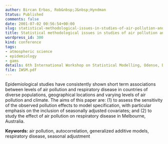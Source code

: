 ```yaml
---
author: Bircan Erbas, Rob&nbsp;J&nbsp;Hyndman
Status: Published
comments: false
date: 2001-07-02 00:56:54+00:00
slug: statistical-methodological-issues-in-studies-of-air-pollution-and-respiratory-disease
title: Statistical methodological issues in studies of air pollution and respiratory disease
wordpress_id: 300
kind: conference
tags:
- atmospheric science
- epidemiology
- gams
details: 6th International Workshop on Statistical Modelling, Odense, Denmark. 2-6 July, 2001
file: IWSM.pdf
---
```


Epidemiological studies have consistently shown short term associations between levels of air pollution and respiratory disease in countries of diverse populations, geographical locations and varying levels of air pollution and climate. The aims of this paper are: (1) to assess the sensitivity of the observed pollution effects to model specification, with particular emphasis on the inclusion of seasonally adjusted covariates; and (2) to study the effect of air pollution on respiratory disease in Melbourne, Australia.

**Keywords:** air pollution, autocorrelation, generalized additive models, respiratory disease, seasonal adjustment

